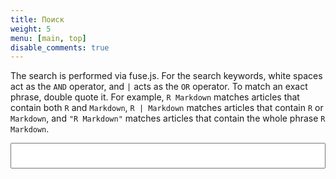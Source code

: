 ```yaml
---
title: Поиск
weight: 5
menu: [main, top]
disable_comments: true
---
```


<style type="text/css">
#search-input {
  width: 100%;
  font-size: 1.2em;
  padding: .5em;
}
.search-results {
  font-size: .9em;
}
.search-results b {
  background-color: yellow;
}
</style>

The search is performed via fuse.js. For the search keywords, white spaces act as the `AND` operator, and `|` acts as the `OR` operator. To match an exact phrase, double quote it. For example, `R Markdown` matches articles that contain both `R` and `Markdown`, `R | Markdown` matches articles that contain `R` or `Markdown`, and `"R Markdown"` matches articles that contain the whole phrase `R Markdown`.

<input type="search" id="search-input" data-info-init="Искать……" data-info-ok="Найти：" data-info-fail="Не найден файл поиска！">

<div class="search-results">
<section>
<h2><a target="_blank"></a></h2>
<div class="search-preview"></div>
</section>
</div>

<script src="https://cdn.jsdelivr.net/npm/fuse.js@6.6.2" defer></script>
<script src="https://cdn.jsdelivr.net/npm/@xiee/utils/js/fuse-search.min.js" defer></script>
